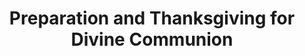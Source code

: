 ---
title: Preparation and Thanksgiving for Divine Communion
weight: 5.1
type: docs
prev: book/jesus-prayer
next: book/communion/evening-before
toc: false
---